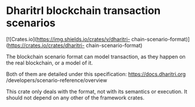 # DharitrI blockchain transaction scenarios

[![Crates.io](https://img.shields.io/crates/v/dharitri-
chain-scenario-format)](https://crates.io/crates/dharitri-
chain-scenario-format)

The blockchain scenario format can model transaction, as they happen on the real blockchain, or a model of it.

Both of them are detailed under this specification: https://docs.dharitri.org
/developers/scenario-reference/overview

This crate only deals with the format, not with its semantics or execution. It should not depend on any other of the framework crates.
